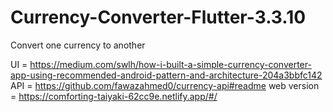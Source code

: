 # Currency-Converter-Flutter-3.3.10
Convert one currency to another 

UI   = https://medium.com/swlh/how-i-built-a-simple-currency-converter-app-using-recommended-android-pattern-and-architecture-204a3bbfc142
API  = https://github.com/fawazahmed0/currency-api#readme
web version = https://comforting-taiyaki-62cc9e.netlify.app/#/

